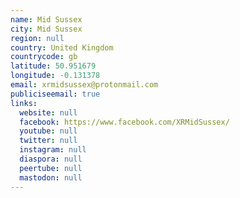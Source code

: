 ```yaml
---
name: Mid Sussex
city: Mid Sussex
region: null
country: United Kingdom
countrycode: gb
latitude: 50.951679
longitude: -0.131378
email: xrmidsussex@protonmail.com
publiciseemail: true
links:
  website: null
  facebook: https://www.facebook.com/XRMidSussex/
  youtube: null
  twitter: null
  instagram: null
  diaspora: null
  peertube: null
  mastodon: null
---
```

